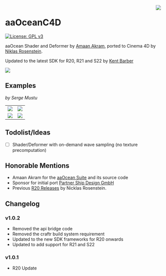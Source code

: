 <img src="http://i.imgur.com/rVCVUSU.png" align="right">

# aaOceanC4D

[![License: GPL v3](https://img.shields.io/badge/License-GPL%20v3-blue.svg)](http://www.gnu.org/licenses/gpl-3.0)

aaOcean Shader and Deformer by [Amaan Akram][0], ported to Cinema 4D by
[Niklas Rosenstein][2]. 

Updated to the latest SDK for R20, R21 and S22 by [Kent Barber][3]

![](screenshot.png)

## Examples

*by Serge Mustu*

<table>
  <tr>
    <td><img src="example/render-01.jpg"></td>
    <td><img src="example/render-02.jpg"></td>
  </tr>
  <tr>
    <td><img src="example/render-03.jpg"></td>
    <td><img src="example/render-04.jpg"></td>
  </tr>
</table>

## Todolist/Ideas

* [ ] Shader/Deformer with on-demand wave sampling (no texture precomputation)

## Honorable Mentions

* Amaan Akram for the [aaOcean Suite] and its source code
* Sponsor for initial port [Partner Ship Design GmbH][1]
* Previous [R20 Releases] by Nicklas Rosenstein.

[R20 Releases]: https://github.com/NiklasRosenstein/c4d-aaOcean/releases
[aaOcean Suite]: http://www.amaanakram.com/plugins-shaders/aaocean-suite/
[0]: http://www.amaanakram.com/
[1]: http://www.psd.de/
[2]: http://niklasrosenstein.com/
[3]: https://twitter.com/kentbarber

## Changelog

### v1.0.2
- Removed the api bridge code
- Removed the craftr build system requirement
- Updated to the new SDK frameworks for R20 onwards
- Updated to add support for R21 and S22

### v1.0.1

- R20 Update
